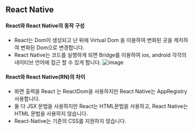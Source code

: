 ## React Native
#### React와 React Native의 동작 구성
- React는 Dom이 생성되고 난 뒤에 Virtual Dom 을 이용하여 변화된 곳을 캐치하여 변화된 Dom으로 변경합니다.
- React Native는 코드를 실행하게 되면 Bridge를 이용하여 ios, android 각각의 네이티브 언어에 접근 할 수 있게 합니다.
![image](https://user-images.githubusercontent.com/89984853/228112918-a9764698-86f0-4701-ac33-2d2a8cf186e5.png)

#### React와 React Native(RN)의 차이
- 화면 출력을 React 는 ReactDom을 사용하지만 React Native는 AppRegistry 사용합니다.
- 둘 다 JSX 문법을 사용하지만 React는 HTML문법을 사용하고, React Native는 HTML 문법을 사용하지 않습니다.
- React-Native는 기존의 CSS를 지원하지 않습니다.
